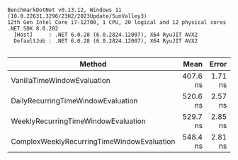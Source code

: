 ```

BenchmarkDotNet v0.13.12, Windows 11 (10.0.22631.3296/23H2/2023Update/SunValley3)
12th Gen Intel Core i7-12700, 1 CPU, 20 logical and 12 physical cores
.NET SDK 8.0.202
  [Host]     : .NET 6.0.28 (6.0.2824.12007), X64 RyuJIT AVX2
  DefaultJob : .NET 6.0.28 (6.0.2824.12007), X64 RyuJIT AVX2


```
| Method                                     | Mean     | Error   | StdDev  |
|------------------------------------------- |---------:|--------:|--------:|
| VanillaTimeWindowEvaluation                | 407.6 ns | 1.71 ns | 1.33 ns |
| DailyRecurringTimeWindowEvaluation         | 520.6 ns | 2.57 ns | 2.14 ns |
| WeeklyRecurringTimeWindowEvaluation        | 529.7 ns | 2.85 ns | 2.53 ns |
| ComplexWeeklyRecurringTimeWindowEvaluation | 548.4 ns | 2.81 ns | 2.49 ns |
